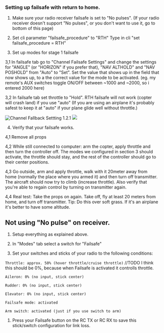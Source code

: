 ### Setting up failsafe with return to home.

1. Make sure your radio receiver failsafe is set to "No pulses". (If your radio receiver doesn't support "No pulses", or you don't want to use it, go to bottom of this page)

2. Set cli parameter "failsafe_procedure" to "RTH"
Type in cli "set failsafe_procedure = RTH"

3. Set up modes for stage 1 failsafe

 3,1 In failsafe tab go to "Channel Failsafe Settings" and change the settings for "ANGLE" (or "HORIZON" if you prefer that), "NAV ALTHOLD" and "NAV POSHOLD" from "Auto" to "Set". Set the value that shows up in the field that now shows up, to a the correct value for the mode to be activated. (eg. my remote's AUX switches toggle ON/OFF between ~1000 and ~2000, so i entered 2000 here)

 3,2 In failsafe tab set throttle to "Hold". RTH failsafe will not work (copter will crash land) if you use "auto" (If you are using an airplane it's probably safest to keep it at "auto" if your plane glide well without throttle.)

![Channel Fallback Settting 1.2.1](http://imgur.com/a/7R8pw)
![](http://i.imgur.com/MGlW95i.png)

4. Verify that your failsafe works. 

 4,1 Remove all props

 4,2 While still connected to computer: arm the copter, apply throttle and then turn the controller off. The modes we configured in section 3 should activate, the throttle should stay, and the rest of the controller should go to their center positions.

 4,3 Go outside, arm and apply throttle, walk with it 20meter away from home (normally the place where you armed it) and then turn off transmitter. The aircraft should now try to climb (increase throttle). Also verify that you're able to regain control by turning on transmitter again.

 4,4 Real test: Take the props on again. Take off, fly at least 20 meters from home, and turn off transmitter. Tip: Do this over soft grass. If it's an airplane it's better to have some altitude.

## Not using "No pulse" on receiver.

1. Setup everything as explained above.

1. In "Modes" tab select a switch for "Failsafe"

1. Set your switches and sticks of your radio to the following conditions:  

 `Throttle: approx. 50% (hover throttle/cruise throttle)`  //TODO I think this should be 0%, because when Failsafe is activated it controlls throttle.

 `Aileron: 0% (no input, stick center)`  

 `Rudder: 0% (no input, stick center)`  

 `Elevator: 0% (no input, stick center)`  

 `Failsafe mode: activated`  

 `Arm switch: activated (just if you use switch to arm)`  

1. Press your Failsafe button on the RC TX or RC RX to save this stick/switch configuration for link loss.